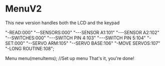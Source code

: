 # MenuV2
This new version handles both the LCD and the keypad

"-READ:000"
"--SENSORS:000"
"---SENSOR A1:101"
"---SENSOR A2:102"
"--SWITCHES:000"
"---SWITCH PIN 4:103"
"---SWITCH PIN 5:104"
"-SET:000"
"--SERVO ARM:105"
"--SERVO BASE:106"
"-MOVE SERVOS:107"
"-LONG ROUTINE:108";

Menu menu(menuItems); //Set up menu
That's it, you're done!
